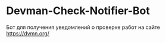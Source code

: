 # Devman-Check-Notifier-Bot
Бот для получения уведомлений о проверке работ на сайте https://dvmn.org/
